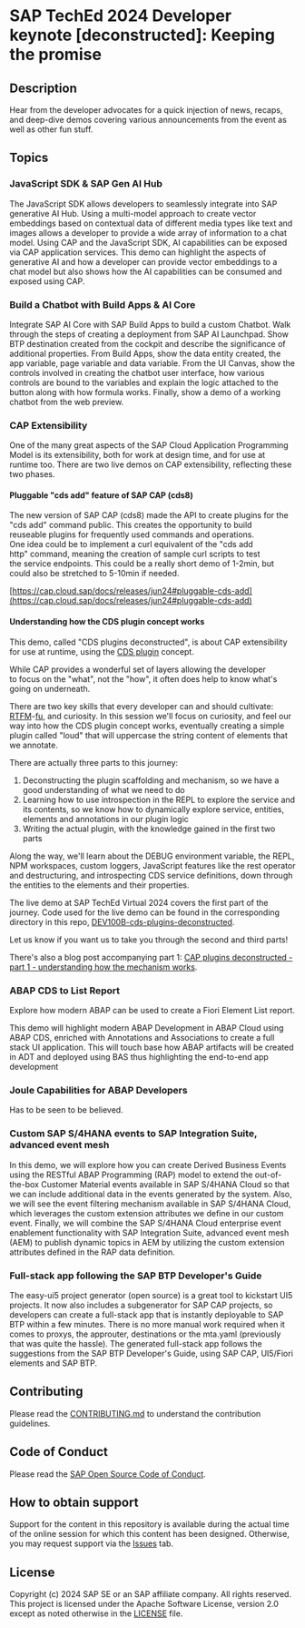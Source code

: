 # SAP TechEd 2024 Developer keynote [deconstructed]: Keeping the promise

## Description

Hear from the developer advocates for a quick injection of news, recaps, and deep-dive demos covering various announcements from the event as well as other fun stuff.

## Topics

### JavaScript SDK & SAP Gen AI Hub

The JavaScript SDK allows developers to seamlessly integrate into SAP generative AI Hub. Using a multi-model approach to create vector embeddings based on contextual data of different media types like text and images allows a developer to provide a wide array of information to a chat model. Using CAP and the JavaScript SDK, AI capabilities can be exposed via CAP application services. This demo can highlight the aspects of generative AI and how a developer can provide vector embeddings to a chat model but also shows how the AI capabilities can be consumed and exposed using CAP.

### Build a Chatbot with Build Apps & AI Core

Integrate SAP AI Core with SAP Build Apps to build a custom Chatbot. Walk through the steps of creating a deployment from SAP AI Launchpad. Show BTP destination created from the cockpit and describe the significance of additional properties. From Build Apps, show the data entity created, the app variable, page variable and data variable. From the UI Canvas, show the controls involved in creating the chatbot user interface, how various controls are bound to the variables and explain the logic attached to the button along with how formula works. Finally, show a demo of a working chatbot from the web preview.

### CAP Extensibility

One of the many great aspects of the SAP Cloud Application Programming Model is its extensibility, both for work at design time, and for use at runtime too. There are two live demos on CAP extensibility, reflecting these two phases.

#### Pluggable "cds add" feature of SAP CAP (cds8)

The new version of SAP CAP (cds8) made the API to create plugins for the "cds add" command public. This creates the opportunity to build reuseable plugins for frequently used commands and operations. One idea could be to implement a curl equivalent of the "cds add http" command, meaning the creation of sample curl scripts to test the service endpoints. This could be a really short demo of 1-2min, but could also be stretched to 5-10min if needed.

[https://cap.cloud.sap/docs/releases/jun24#pluggable-cds-add](https://cap.cloud.sap/docs/releases/jun24#pluggable-cds-add)

#### Understanding how the CDS plugin concept works

This demo, called "CDS plugins deconstructed", is about CAP extensibility for use at runtime, using the [CDS plugin](https://cap.cloud.sap/docs/node.js/cds-plugins) concept.

While CAP provides a wonderful set of layers allowing the developer to focus on the "what", not the "how", it often does help to know what's going on underneath.

There are two key skills that every developer can and should cultivate: [RTFM](https://en.wikipedia.org/wiki/RTFM)-[fu](https://en.wiktionary.org/wiki/-fu), and curiosity. In this session we'll focus on curiosity, and feel our way into how the CDS plugin concept works, eventually creating a simple plugin called "loud" that will uppercase the string content of elements that we annotate.

There are actually three parts to this journey:

1. Deconstructing the plugin scaffolding and mechanism, so we have a good understanding of what we need to do
1. Learning how to use introspection in the REPL to explore the service and its contents, so we know how to dynamically explore service, entities, elements and annotations in our plugin logic
1. Writing the actual plugin, with the knowledge gained in the first two parts

Along the way, we'll learn about the DEBUG environment variable, the REPL, NPM workspaces, custom loggers, JavaScript features like the rest operator and destructuring, and introspecting CDS service definitions, down through the entities to the elements and their properties.

The live demo at SAP TechEd Virtual 2024 covers the first part of the journey. Code used for the live demo can be found in the corresponding directory in this repo, [DEV100B-cds-plugins-deconstructed](https://github.com/SAP-samples/teched2024-developer-keynote/tree/main/topics/DEV100B-cap-extensibility/cds-plugins-deconstructed).

Let us know if you want us to take you through the second and third parts!

There's also a blog post accompanying part 1: [CAP plugins deconstructed - part 1 - understanding how the mechanism works](https://qmacro.org/blog/posts/2024/10/05/cap-plugins-deconstructed-part-1-understanding-how-the-mechanism-works/).

### ABAP CDS to List Report

Explore how modern ABAP can be used to create a Fiori Element List report.

This demo will highlight modern ABAP Development in ABAP Cloud using ABAP CDS, enriched with Annotations and Associations to create a full stack UI application. This will touch base how ABAP artifacts will be created in ADT and deployed using BAS thus highlighting the end-to-end app development

### Joule Capabilities for ABAP Developers

Has to be seen to be believed.

### Custom SAP S/4HANA events to SAP Integration Suite, advanced event mesh

In this demo, we will explore how you can create Derived Business Events using the RESTful ABAP Programming (RAP) model to extend the out-of-the-box Customer Material events available in SAP S/4HANA Cloud so that we can include additional data in the events generated by the system. Also, we will see the event filtering mechanism available in SAP S/4HANA Cloud, which leverages the custom extension attributes we define in our custom event. Finally, we will combine the SAP S/4HANA Cloud enterprise event enablement functionality with SAP Integration Suite, advanced event mesh (AEM) to publish dynamic topics in AEM by utilizing the custom extension attributes defined in the RAP data definition.

### Full-stack app following the SAP BTP Developer's Guide

The easy-ui5 project generator (open source) is a great tool to kickstart UI5 projects. It now also includes a subgenerator for SAP CAP projects, so developers can create a full-stack app that is instantly deployable to SAP BTP within a few minutes. There is no more manual work required when it comes to proxys, the approuter, destinations or the mta.yaml (previously that was quite the hassle). The generated full-stack app follows the suggestions from the SAP BTP Developer's Guide, using SAP CAP, UI5/Fiori elements and SAP BTP.

## Contributing

Please read the [CONTRIBUTING.md](./CONTRIBUTING.md) to understand the contribution guidelines.

## Code of Conduct

Please read the [SAP Open Source Code of Conduct](https://github.com/SAP-samples/.github/blob/main/CODE_OF_CONDUCT.md).

## How to obtain support

Support for the content in this repository is available during the actual time of the online session for which this content has been designed. Otherwise, you may request support via the [Issues](../../issues) tab.

## License

Copyright (c) 2024 SAP SE or an SAP affiliate company. All rights reserved. This project is licensed under the Apache Software License, version 2.0 except as noted otherwise in the [LICENSE](LICENSES/Apache-2.0.txt) file.
